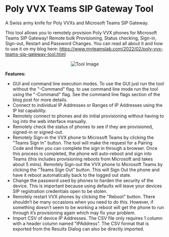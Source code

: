 # Poly VVX Teams SIP Gateway Tool
A Swiss army knife for Poly VVXs and Microsoft Teams SIP Gateway.

This tool allows you to remotely provision Poly VVX phones for Microsoft Teams SIP Gateway! Remote bulk Provisioning, Status checking, Sign-in, Sign-out, Restart and Password Changes. You can read all about it and how to use it on my blog here: https://www.myteamslab.com/2022/02/poly-vvx-teams-sip-gateway-tool.html

<p align="center">
  <img src="https://github.com/jamescussen/Poly-VVX-Teams-SIP-Gateway-Tool/raw/main/PolyVVXTeamsSIPGatewayTool.png" alt="Tool Image"/>
</p>

**Features:**

* GUI and command line execution modes. To use the GUI just run the tool without the "-Command" flag. to use command line mode run the tool using the "-Command" flag. See the command line flags section of the blog post for more details.
* Connect to individual IP Addresses or Ranges of IP Addresses using the IP list capability.
* Remotely connect to phones and do initial provisioning without having to log into the web interface manually.
* Remotely check the status of phones to see if they are provisioned, signed-in or signed-out.
* Remotely Sign-in the VVX phone to Microsoft Teams by clicking the "Teams Sign In" button. The tool will make the request for a Pairing Code and then you can complete the sign in through a browser. Once this process is completed, the phone will auto-reboot and sign into Teams (this includes provisioning reboots from Microsoft and takes about 5 mins).
Remotely Sign-out the VVX phone to Microsoft Teams by clicking the "Teams Sign Out" button. This will Sign Out the phone and have it reboot automatically back to the logged out state.
* Change the password used by phones to harden the security of the device. This is important because using defaults will leave your devices SIP registration credentials open to be stolen.
* Remotely restart VVX phones by clicking the "Reboot" button. There shouldn’t be many occasions when you need to do this. However, if something doesn’t seem to be working a reboot will get the phone to run through it’s provisioning again which may fix your problem.
* Import CSV of device IP Addresses. The CSV file only requires 1 column with a header column named "IPAddress". The CSV format that is exported from the Results Dialog can also be directly imported.
